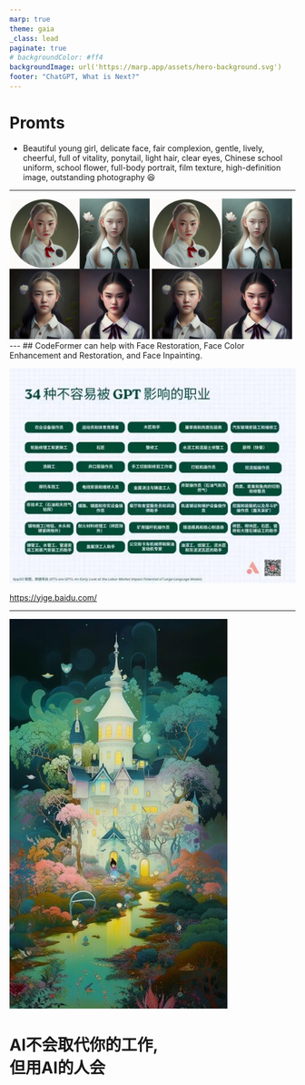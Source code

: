 ```yaml
---
marp: true
theme: gaia
_class: lead
paginate: true
# backgroundColor: #ff4
backgroundImage: url('https://marp.app/assets/hero-background.svg')
footer: "ChatGPT, What is Next?"
---
```


# Promts
- Beautiful young girl, delicate face, fair complexion, gentle, lively, cheerful, full of vitality, ponytail, light hair, clear eyes, Chinese school uniform, school flower, full-body portrait, film texture, high-definition image, outstanding photography
:satisfied:
---

<img src="ImageGenarate/Beautiful_young_girl_delicate_face_fair_complexion.png" width="49%">
<img src="ImageGenarate/Beautiful_young_girl_delicate_face_fair_complexion.png" width="49%">
---
## CodeFormer can help with Face Restoration, Face Color Enhancement and Restoration, and Face Inpainting.


![bg left:90% 100%](ImageGenarate/Fr1YI9pacAAmtgB.jpg)

https://yige.baidu.com/

---

![bg left:30% 40%](/ImageGenarate/0_3_384_N.jpg) 

# AI不会取代你的工作,<br>但用AI的人会
